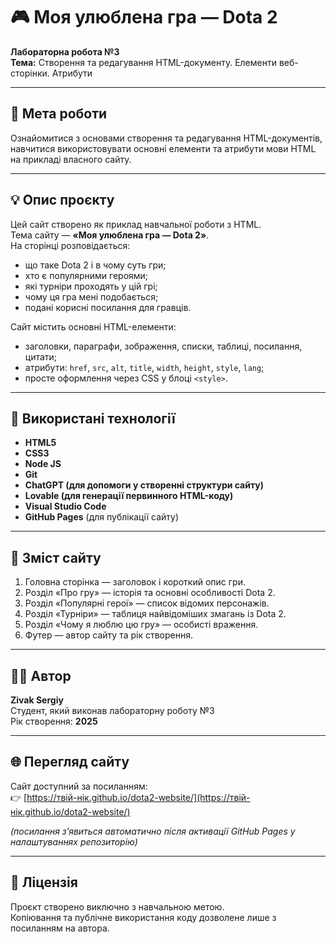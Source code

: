 # 🎮 Моя улюблена гра — Dota 2  
**Лабораторна робота №3**  
**Тема:** Створення та редагування HTML-документу. Елементи веб-сторінки. Атрибути  

---

## 📘 Мета роботи
Ознайомитися з основами створення та редагування HTML-документів, навчитися використовувати основні елементи та атрибути мови HTML на прикладі власного сайту.

---

## 💡 Опис проєкту
Цей сайт створено як приклад навчальної роботи з HTML.  
Тема сайту — **«Моя улюблена гра — Dota 2»**.  
На сторінці розповідається:
- що таке Dota 2 і в чому суть гри;  
- хто є популярними героями;  
- які турніри проходять у цій грі;  
- чому ця гра мені подобається;  
- подані корисні посилання для гравців.

Сайт містить основні HTML-елементи:
- заголовки, параграфи, зображення, списки, таблиці, посилання, цитати;  
- атрибути: `href`, `src`, `alt`, `title`, `width`, `height`, `style`, `lang`;  
- просте оформлення через CSS у блоці `<style>`.

---

## 🧱 Використані технології
- **HTML5**  
- **CSS3**  
- **Node JS**  
- **Git**  
- **ChatGPT (для допомоги у створенні структури сайту)**  
- **Lovable (для генерації первинного HTML-коду)**  
- **Visual Studio Code**  
- **GitHub Pages** (для публікації сайту)

---

## 📸 Зміст сайту
1. Головна сторінка — заголовок і короткий опис гри.  
2. Розділ «Про гру» — історія та основні особливості Dota 2.  
3. Розділ «Популярні герої» — список відомих персонажів.  
4. Розділ «Турніри» — таблиця найвідоміших змагань із Dota 2.  
5. Розділ «Чому я люблю цю гру» — особисті враження.  
6. Футер — автор сайту та рік створення.

---

## 👨‍💻 Автор
**Zivak Sergiy**  
Студент, який виконав лабораторну роботу №3  
Рік створення: **2025**

---

## 🌐 Перегляд сайту
Сайт доступний за посиланням:  
👉 [https://твій-нік.github.io/dota2-website/](https://твій-нік.github.io/dota2-website/)

*(посилання з’явиться автоматично після активації GitHub Pages у налаштуваннях репозиторію)*

---

## 🧾 Ліцензія
Проєкт створено виключно з навчальною метою.  
Копіювання та публічне використання коду дозволене лише з посиланням на автора.
